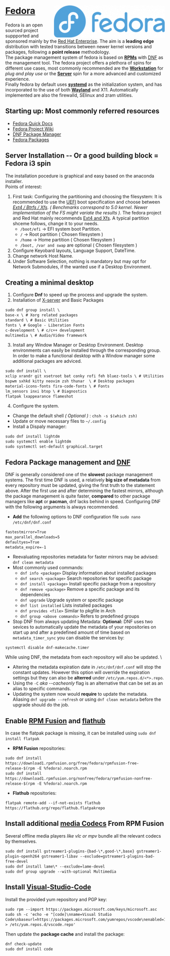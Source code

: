# [Fedora](https://fedoraproject.org/wiki/Fedora_Project_Wiki) [<img src="https://github.com/SfikasTeo/Fedora/blob/main/Fedora_Logo.png" width="350" align="right" alt="Fedora">](https://docs.fedoraproject.org/en-US/docs/)
Fedora is an open sourced project suppported and sponsored mainly by the [Red Hat Enterprise](https://www.redhat.com/en). The aim is a **leading edge** distribution with tested transitions between newer kernel versions and packages, following a **point release** methodology.  
The package management system of fedora is based on **[RPMs](https://en.wikipedia.org/wiki/RPM_Package_Manager)** with [DNF](https://dnf.readthedocs.io/en/latest/index.html) as the management tool. The fedora project offers a plethora of spins for different use cases, most commonly recommended are the **[Workstation](https://getfedora.org/en/workstation/)** for *plug and play use* or the **[Server](https://getfedora.org/en/server/)** spin for a more advanced and customized experience.  
Finally fedora by default uses **[systemd](https://docs.fedoraproject.org/en-US/quick-docs/understanding-and-administering-systemd/)** as the initialization system, and has incorporated to the use of both **[Wayland](https://wayland.freedesktop.org/)** and X11. Automatically implemented are also the firewalld, SElinux and zram utilities.

## Starting up: Most commonly referred resources

* [Fedora Quick Docs](https://docs.fedoraproject.org/en-US/quick-docs/)
* [Fedora Project Wiki](https://fedoraproject.org/wiki/Fedora_Project_Wiki)
* [DNF Package Manager](https://dnf.readthedocs.io/en/latest/index.html)
* [Fedora Packages](https://packages.fedoraproject.org/)

## Server Installation -- Or a good building block = Fedora i3 spin
The installation pocedure is graphical and easy based on the anaconda installer.  
Points of interest:
1. First task: Configuring the partitioning and choosing the filesystem:
It is recommended to use the [UEFI](https://www.linux-magazine.com/Online/Features/Coping-with-the-UEFI-Boot-Process) boot specification and choose between [*Ext4 / Btrfs / Xfs*](https://www.phoronix.com/review/linux-50-filesystems/4). *( Benchmarks correspond to 5.0 kernel. Newer implementation of the FS might variate the results )*. The fedora project and Red Hat mainly recommends [Ext4 and Xfs](https://access.redhat.com/articles/3129891). A typical partition shceme follows, change it to your needs.
   * `/boot/efi` -> EFI system boot Partition.
   * `/` -> Root partition ( Chosen filesystem )
   * `/home` -> Home partition ( Chosen filesystem )
   * `/boot, /var and swap` are optional ( Chosen filesystem )
2. Configure Keyobard layouts, Language Support, DateTime.
3. Change network Host Name.
4. Under Software Selection, nothing is mandatory but may opt for Network Submodules, if the wanted use if a Desktop Environment.

## Creating a minimal desktop
1. Configure **Dnf** to speed up the process and upgrade the system.
2. Installation of [X-server](https://wiki.archlinux.org/title/Category:X_server) and Basic Packages
```
sudo dnf group install \
base-x \ # Xorg related packages
standard \ # Basic Utilities
fonts \ # Google - Liberation Fonts
c-development \ # c/c++ development
multimedia \ # Audio/Video framework
```
3. Install any Window Manager or Desktop Environment.
Desktop environments can easily be installed through the corresponding group. In order to make a functional desktop with a Window manager some additional packages are adviced.
```
sudo dnf install \
xclip xrandr git xsetroot bat conky rofi feh bluez-tools \ # Utilities
bspwm sxhkd kitty neovim zsh thunar  \ # Desktop packages
material-icons-fonts fira-code-fonts \ # Fonts
lm_sensors inxi btop \ # Diagnostics
flatpak lxappearance flameshot 
```
4. Configure the system.
  * Change the default shell *( Optional )* : `chsh -s $(which zsh)`
  * Update or move necessary files to `~/.config`
  * Install a Dispaly manager:
```
sudo dnf install lightdm
sudo systemctl enable lightdm
sudo systemctl set-default graphical.target
``` 

## Fedora Package management and [DNF](https://docs.fedoraproject.org/en-US/quick-docs/dnf/)
DNF is generally considered one of the **slowest** package management systems. The first time DNF is used, a relatively **big size of metadata** from every repository must be updated, giving the first truth to the statement above. After the first use and after determining the fastest mirrors, although the package management is quite faster, **compared** to other package managers like **apt** or **pacman**, dnf lacks behind in speed. Configuring DNF with the following arguments is always recommended.
* **Add** the following options to DNF configuration file `sudo nano /etc/dnf/dnf.conf`
```
fastestmirror=True
max_parallel_downloads=5
defaultyes=True
metadata_expire=-1
```
* Reevaluating repositories metadata for faster mirrors may be advised: `dnf clean metadata`
* Most commonly used commands: 
    * `dnf info <package>` Display information about installed packages
    * `dnf search <package>` Search repositories for specific package
    * `dnf install <package>` Install specific package from a repository
    * `dnf remove <package>` Remove a specific package and its dependencies
    * `dnf upgrade` Upgrade system or specific package
    * `dnf list installed` Lists installed packages
    * `dnf provides <file>` Similar to pkgfile in Arch
    * `dnf group <above commands>` Refers to predefined groups
* Stop DNF from always updating Metadata:
**Optional:** DNF uses two sevices to automatically update the metadata of your repositories on start up and after a predefined amount of time based on `metadata_timer_sync` you can disable the services by:
```
systemctl disable dnf-makecache.timer
```
While using DNF, the metadata from each repository will also be updated. \
* Altering the metadata expiration date in `/etc/dnf/dnf.conf` will stop the constant updates. However this option will override the expiration settings but they can also be **alterred** under `/etc/yum.repos.d/<*>.repo`.
* Using the `-C` *aka --cacheonly* flag is an alternative that can be set as an alias to specific commands.
* Updating the system now would **require** to update the metadata. Aliasing `dnf upgrade --refresh` or using `dnf clean metadata` before the upgrade should do the job.

## Enable [RPM Fusion](https://docs.fedoraproject.org/en-US/quick-docs/setup_rpmfusion/) and [flathub](https://flathub.org/home)
In case the flatpak package is missing, it can be installed using `sudo dnf install flatpak`
* **RPM Fusion** repositories:
```
sudo dnf install https://download1.rpmfusion.org/free/fedora/rpmfusion-free-release-$(rpm -E %fedora).noarch.rpm
sudo dnf install https://download1.rpmfusion.org/nonfree/fedora/rpmfusion-nonfree-release-$(rpm -E %fedora).noarch.rpm
```
* **Flathub** repositories: 
```
flatpak remote-add --if-not-exists flathub https://flathub.org/repo/flathub.flatpakrepo
```
 
## Install additional [media Codecs](https://docs.fedoraproject.org/en-US/quick-docs/assembly_installing-plugins-for-playing-movies-and-music/) From RPM Fusion
Several offline media players *like vlc or mpv* bundle all the relevant codecs by themselves.
```
sudo dnf install gstreamer1-plugins-{bad-\*,good-\*,base} gstreamer1-plugin-openh264 gstreamer1-libav --exclude=gstreamer1-plugins-bad-free-devel
sudo dnf install lame\* --exclude=lame-devel
sudo dnf group upgrade --with-optional Multimedia
 ```
 
## Install [Visual-Studio-Code](https://code.visualstudio.com/docs/setup/linux)
Install the provided yum repository and PGP key: 
```
sudo rpm --import https://packages.microsoft.com/keys/microsoft.asc
sudo sh -c 'echo -e "[code]\nname=Visual Studio Code\nbaseurl=https://packages.microsoft.com/yumrepos/vscode\nenabled=1\ngpgcheck=1\ngpgkey=https://packages.microsoft.com/keys/microsoft.asc" > /etc/yum.repos.d/vscode.repo'
```
Then update the **package cache** and install the package:
```
dnf check-update
sudo dnf install code 
```
